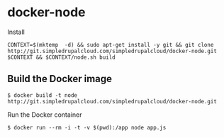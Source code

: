 docker-node
===========

Install

    CONTEXT=$(mktemp  -d) && sudo apt-get install -y git && git clone http://git.simpledrupalcloud.com/simpledrupalcloud/docker-node.git $CONTEXT && $CONTEXT/node.sh build

Build the Docker image
----------------------

    $ docker build -t node http://git.simpledrupalcloud.com/simpledrupalcloud/docker-node.git

Run the Docker container

    $ docker run --rm -i -t -v $(pwd):/app node app.js